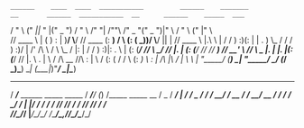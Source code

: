     ______    ____  ____  ___________         ______    _______           __       ______  ___________  __      ______    _____  ___   
   /    " \  ("  _||_ " |("     _   ")       /    " \  /"     "|         /""\     /" _  "\("     _   ")|" \    /    " \  (\"   \|"  \  
  // ____  \ |   (  ) : | )__/  \\__/       // ____  \(: ______)        /    \   (: ( \___))__/  \\__/ ||  |  // ____  \ |.\\   \    | 
 /  /    ) :)(:  |  | . )    \\_ /         /  /    ) :)\/    |         /' /\  \   \/ \        \\_ /    |:  | /  /    ) :)|: \.   \\  | 
(: (____/ //  \\ \__/ //     |.  |        (: (____/ // // ___)        //  __'  \  //  \ _     |.  |    |.  |(: (____/ // |.  \    \. | 
 \        /   /\\ __ //\     \:  |         \        / (:  (          /   /  \\  \(:   _) \    \:  |    /\  |\\        /  |    \    \ | 
  \"_____/   (__________)     \__|          \"_____/   \__/         (___/    \___)\_______)    \__|   (__\_|_)\"_____/    \___|\____\) 
                                                                                                                                       
   _____                              ______    ___ __            
  / ___/___  ______   _____  _____   / ____/___/ (_) /_____  _____
  \__ \/ _ \/ ___/ | / / _ \/ ___/  / __/ / __  / / __/ __ \/ ___/
 ___/ /  __/ /   | |/ /  __/ /     / /___/ /_/ / / /_/ /_/ / /    
/____/\___/_/    |___/\___/_/     /_____/\__,_/_/\__/\____/_/  
